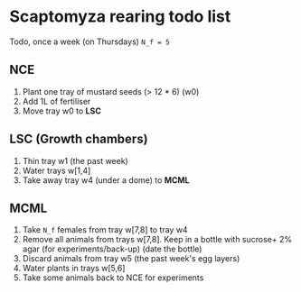 # Scaptomyza rearing todo list

Todo, once a week (on Thursdays)
`N_f = 5`

## NCE

1. Plant one tray of mustard seeds (> 12 * 6) (w0)
2. Add 1L of fertiliser
3. Move tray w0 to **LSC**

## LSC (Growth chambers)

1. Thin tray w1 (the past week)
2. Water trays w[1,4]
3. Take away tray w4 (under a dome) to **MCML**

## MCML

1. Take `N_f` females from tray w[7,8] to tray w4
2. Remove all animals from trays w[7,8]. Keep in a bottle with sucrose+ 2% agar (for experiments/back-up) (date the bottle) 
3. Discard animals from tray w5 (the past week's egg layers)
4. Water plants in trays w[5,6]
5. Take some animals back to NCE for experiments

